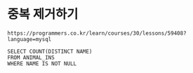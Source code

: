 # 중복 제거하기



```
https://programmers.co.kr/learn/courses/30/lessons/59408?language=mysql
```



```
SELECT COUNT(DISTINCT NAME)
FROM ANIMAL_INS
WHERE NAME IS NOT NULL
```

